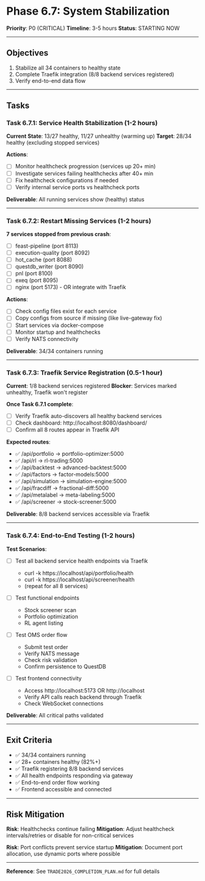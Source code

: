 # Phase 6.7: System Stabilization

**Priority**: P0 (CRITICAL)
**Timeline**: 3-5 hours
**Status**: STARTING NOW

---

## Objectives

1. Stabilize all 34 containers to healthy state
2. Complete Traefik integration (8/8 backend services registered)
3. Verify end-to-end data flow

---

## Tasks

### Task 6.7.1: Service Health Stabilization (1-2 hours)

**Current State**: 13/27 healthy, 11/27 unhealthy (warming up)
**Target**: 28/34 healthy (excluding stopped services)

**Actions**:
- [ ] Monitor healthcheck progression (services up 20+ min)
- [ ] Investigate services failing healthchecks after 40+ min
- [ ] Fix healthcheck configurations if needed
- [ ] Verify internal service ports vs healthcheck ports

**Deliverable**: All running services show (healthy) status

---

### Task 6.7.2: Restart Missing Services (1-2 hours)

**7 services stopped from previous crash**:
- [ ] feast-pipeline (port 8113)
- [ ] execution-quality (port 8092)
- [ ] hot_cache (port 8088)
- [ ] questdb_writer (port 8090)
- [ ] pnl (port 8100)
- [ ] exeq (port 8095)
- [ ] nginx (port 5173) - OR integrate with Traefik

**Actions**:
- [ ] Check config files exist for each service
- [ ] Copy configs from source if missing (like live-gateway fix)
- [ ] Start services via docker-compose
- [ ] Monitor startup and healthchecks
- [ ] Verify NATS connectivity

**Deliverable**: 34/34 containers running

---

### Task 6.7.3: Traefik Service Registration (0.5-1 hour)

**Current**: 1/8 backend services registered
**Blocker**: Services marked unhealthy, Traefik won't register

**Once Task 6.7.1 complete**:
- [ ] Verify Traefik auto-discovers all healthy backend services
- [ ] Check dashboard: http://localhost:8080/dashboard/
- [ ] Confirm all 8 routes appear in Traefik API

**Expected routes**:
- ✅ /api/portfolio → portfolio-optimizer:5000
- ✅ /api/rl → rl-trading:5000
- ✅ /api/backtest → advanced-backtest:5000
- ✅ /api/factors → factor-models:5000
- ✅ /api/simulation → simulation-engine:5000
- ✅ /api/fracdiff → fractional-diff:5000
- ✅ /api/metalabel → meta-labeling:5000
- ✅ /api/screener → stock-screener:5000

**Deliverable**: 8/8 backend services accessible via Traefik

---

### Task 6.7.4: End-to-End Testing (1-2 hours)

**Test Scenarios**:
- [ ] Test all backend service health endpoints via Traefik
  - curl -k https://localhost/api/portfolio/health
  - curl -k https://localhost/api/screener/health
  - (repeat for all 8 services)

- [ ] Test functional endpoints
  - Stock screener scan
  - Portfolio optimization
  - RL agent listing

- [ ] Test OMS order flow
  - Submit test order
  - Verify NATS message
  - Check risk validation
  - Confirm persistence to QuestDB

- [ ] Test frontend connectivity
  - Access http://localhost:5173 OR http://localhost
  - Verify API calls reach backend through Traefik
  - Check WebSocket connections

**Deliverable**: All critical paths validated

---

## Exit Criteria

- ✅ 34/34 containers running
- ✅ 28+ containers healthy (82%+)
- ✅ Traefik registering 8/8 backend services
- ✅ All health endpoints responding via gateway
- ✅ End-to-end order flow working
- ✅ Frontend accessible and connected

---

## Risk Mitigation

**Risk**: Healthchecks continue failing
**Mitigation**: Adjust healthcheck intervals/retries or disable for non-critical services

**Risk**: Port conflicts prevent service startup
**Mitigation**: Document port allocation, use dynamic ports where possible

---

**Reference**: See `TRADE2026_COMPLETION_PLAN.md` for full details
